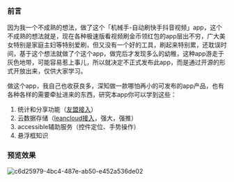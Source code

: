 ### 前言

因为我一个不成熟的想法，做了这个「机械手-自动刷快手抖音视频」app，这个不成熟的想法就是，现在各种极速版看视频刷金币领红包的app层出不穷，广大美女特别是家庭主妇等特别爱刷，但又没有一个好的工具，刷起来特别累，还耽误时间，基于这个想法就做了个这个app，做完后才发现多么的幼稚，这种app游走于灰色地带，可能容易惹上事儿，所以就决定不正式发布此app，而是通过开源的形式开放出来，仅供大家学习。

做这个app，我自己也收获良多，深知做一款哪怕再小的可发布的app产品，也有各种各样的需要牵扯进来的东西，研究本app你可以学到这些：

1. 统计和分享功能（[友盟接入](https://www.umeng.com/)）
2. 云数据存储（[leancloud接入](https://leancloud.cn/?source=F7TRUGR9)，强大，强推）
3. accessible辅助服务（控件定位、手势操作）
4. 悬浮框知识

### 预览效果

![c6d25979-4bc4-487e-ab50-e452a536de02](show.gif)